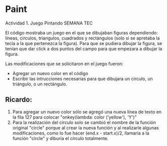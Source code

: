 # Paint
Actividad 1. Juego Pintando SEMANA TEC

El código mostraba un juego en el que se dibujaban figuras dependiendo: líneas, circulos, triangulos, cuadrados y rectángulos (solo si se apretaba la tecla a la que pertenezca la figura).
Para que se pudiera dibujar la figura, se tenían que dar click a dos puntos del campo para que empezara a dibujar la figura.

Las modificaciones que se solicitaron en el juego fueron: 

* Agregar un nuevo color en el código
* Escribir las intrucciones necesarias para que dibujara un círculo, un triángulo, o un rectángulo.



## Ricardo:
1. Para agregar un nuevo color sólo se agregó una nueva línea de texto en la fila 127 para colocar "onkey(lambda: color ('yellow'), 'Y')"
2. Para la realización del círculo solo se cambió el nombre de la función original "circle" porque al crear la nueva función y al realizarle algunas modificaciones, como lo fue hacer (end.x - start.x)/2, llamaría a la función "circle" y diburía el círculo totalmente.

<?php

def circlee(start, end):
    "Draw circle from start to end."
    up()
    goto(start.x, start.y)
    bgcolor("blue")
    color("black", "red")
    down()
    begin_fill()

    circle((end.x - start.x)
            /2)
    end_fill()


3.  
  
